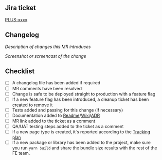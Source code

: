 ## Jira ticket

[PLUS-xxxx](https://olp.atlassian.net/browse/PLUS-xxxx)

## Changelog

_Description of changes this MR introduces_

_Screenshot or screencast of the change_

## Checklist

- [ ] A changelog file has been added if required
- [ ] MR comments have been resolved
- [ ] Change is safe to be deployed straight to production with a feature flag
- [ ] If a new feature flag has been introduced, a cleanup ticket has been created to remove it
- [ ] Tests added and passing for this change (if necessary)
- [ ] Documentation added to [Readme]/[Wiki]/[ADR]
- [ ] MR link added to the ticket as a comment
- [ ] QA/UAT testing steps added to the ticket as a comment
- [ ] If a new page type is created, it's reported according to the [Tracking plan](https://docs.google.com/spreadsheets/d/1H7rClT509wIfi2-QQgv6lp6y4nlzxpCA8iFZUjr2ZEk/edit#gid=970844059)
- [ ] If a new package or library has been added to the project, make sure you run `yarn build` and share the bundle size results with the rest of the FE team.

[Readme]: https://gitlab.com/atida/frontend/atida-plus
[Wiki]: https://olp.atlassian.net/wiki/spaces/ATIDA/overview
[ADR]: https://gitlab.com/atida/frontend/atida-plus/-/tree/master/docs/architectural-decisions

